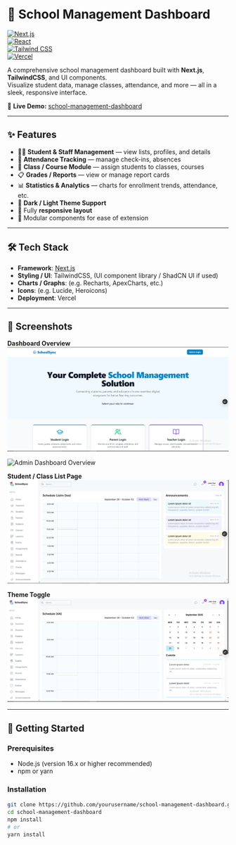 # 🏫 School Management Dashboard

[![Next.js](https://img.shields.io/badge/Next.js-13-black?logo=next.js)](https://nextjs.org/)  
[![React](https://img.shields.io/badge/React-18-61dafb?logo=react&logoColor=61dafb)](https://react.dev/)  
[![Tailwind CSS](https://img.shields.io/badge/TailwindCSS-3-38bdf8?logo=tailwind-css&logoColor=38bdf8)](https://tailwindcss.com/)  
[![Vercel](https://img.shields.io/badge/Deployed%20on-Vercel-black?logo=vercel)](https://vercel.com/)

A comprehensive school management dashboard built with **Next.js**, **TailwindCSS**, and UI components.  
Visualize student data, manage classes, attendance, and more — all in a sleek, responsive interface.

🔗 **Live Demo:** [school-management-dashboard](https://school-management-dahboard-7n9m-8j52hzftt.vercel.app/)

---

## ✨ Features

- 🧑‍🎓 **Student & Staff Management** — view lists, profiles, and details
- 📅 **Attendance Tracking** — manage check-ins, absences
- 🏫 **Class / Course Module** — assign students to classes, courses
- 📋 **Grades / Reports** — view or manage report cards
- 📊 **Statistics & Analytics** — charts for enrollment trends, attendance, etc.
- 🌙 **Dark / Light Theme Support**
- 📱 Fully **responsive layout**
- 🔧 Modular components for ease of extension

---

## 🛠 Tech Stack

- **Framework**: [Next.js](https://nextjs.org/)
- **Styling / UI**: TailwindCSS, (UI component library / ShadCN UI if used)
- **Charts / Graphs**: (e.g. Recharts, ApexCharts, etc.)
- **Icons**: (e.g. Lucide, Heroicons)
- **Deployment**: Vercel

---

## 📸 Screenshots

**Dashboard Overview**  
![Landing Page](./Images//school_landing.PNG)

![Admin Dashboard Overview](./Images//school_admin.PNGschool_admin.PNG)

**Student / Class List Page**  
![Student Dashboard Landing Page](./Images/school_student.PNG)

**Theme Toggle**  
![Dark Mode](./Images/school_parent.PNG)

---

## 🚀 Getting Started

### Prerequisites

- Node.js (version 16.x or higher recommended)
- npm or yarn

### Installation

```bash
git clone https://github.com/yourusername/school-management-dashboard.git
cd school-management-dashboard
npm install
# or
yarn install
```
